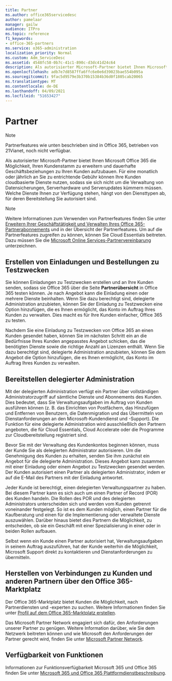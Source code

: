 ```yaml
---
title: Partner
ms.author: office365servicedesc
author: pamelaar
manager: gailw
audience: ITPro
ms.topic: reference
f1_keywords:
- office-365-partners
ms.service: o365-administration
localization_priority: Normal
ms.custom: Adm_ServiceDesc
ms.assetid: 4548fc58-0b7c-41c1-890c-d3dc41d24c64
description: Als autorisierter Microsoft-Partner bietet Ihnen Microsoft Office 365 die Möglichkeit, Ihren Kundenstamm zu erweitern und dauerhafte Geschäftsbeziehungen zu Ihren Kunden aufzubauen. Für eine monatlich oder jährlich an Sie zu entrichtende Gebühr können Ihre Kunden cloudbasierte Dienste nutzen, sodass sie sich nicht um die Verwaltung von Datensicherungen, Serverhardware und Serverupdates kümmern müssen. Welche Dienste Ihnen zur Verfügung stehen, hängt von den Diensttypen ab, für deren Bereitstellung Sie autorisiert sind.
ms.openlocfilehash: adb7e7d8587ffa6ffc6e0e6d39023bae554b095a
ms.sourcegitcommit: 9fac5d9579e3b370b15384b36d0f1805cab20065
ms.translationtype: MT
ms.contentlocale: de-DE
ms.lasthandoff: 04/09/2021
ms.locfileid: "51653427"
---
```

# <a name="partners"></a>Partner

> [!NOTE]
> Partnerfeatures wie unten beschrieben sind in Office 365, betrieben von 21Vianet, noch nicht verfügbar. 
  
Als autorisierter Microsoft-Partner bietet Ihnen Microsoft Office 365 die Möglichkeit, Ihren Kundenstamm zu erweitern und dauerhafte Geschäftsbeziehungen zu Ihren Kunden aufzubauen. Für eine monatlich oder jährlich an Sie zu entrichtende Gebühr können Ihre Kunden cloudbasierte Dienste nutzen, sodass sie sich nicht um die Verwaltung von Datensicherungen, Serverhardware und Serverupdates kümmern müssen. Welche Dienste Ihnen zur Verfügung stehen, hängt von den Diensttypen ab, für deren Bereitstellung Sie autorisiert sind.
  
> [!NOTE]
> Weitere Informationen zum Verwenden von Partnerfeatures finden Sie unter [Erweitern Ihrer Geschäftstätigkeit und Verwalten Ihres Office 365-Partnerabonnements](https://go.microsoft.com/fwlink/?LinkID=271614&amp;clcid=0x409) und in der Übersicht der Partnerfeatures. Um auf die Partnerfeatures zugreifen zu können, können Sie Cloud Essentials beitreten. Dazu müssen Sie die [Microsoft Online Services-Partnervereinbarung](https://go.microsoft.com/fwlink/p/?LinkId=285473) unterzeichnen. 
  
## <a name="create-trial-invitations-and-purchase-orders"></a>Erstellen von Einladungen und Bestellungen zu Testzwecken

Sie können Einladungen zu Testzwecken erstellen und an Ihre Kunden senden, sodass sie Office 365 über die Seite **Partnerübersicht** in Office 365 testen können. Je nach Angebot kann die Einladung einen oder mehrere Dienste beinhalten. Wenn Sie dazu berechtigt sind, delegierte Administration anzubieten, können Sie der Einladung zu Testzwecken eine Option hinzufügen, die es Ihnen ermöglicht, das Konto im Auftrag Ihres Kunden zu verwalten. Dies macht es für Ihre Kunden einfacher, Office 365 zu testen. 
  
Nachdem Sie eine Einladung zu Testzwecken von Office 365 an einen Kunden gesendet haben, können Sie im nächsten Schritt ein an die Bedürfnisse Ihres Kunden angepasstes Angebot schicken, das die benötigten Dienste sowie die richtige Anzahl an Lizenzen enthält. Wenn Sie dazu berechtigt sind, delegierte Administration anzubieten, können Sie dem Angebot die Option hinzufügen, die es Ihnen ermöglicht, das Konto im Auftrag Ihres Kunden zu verwalten.
  
## <a name="provide-delegated-administration"></a>Bereitstellen delegierter Administration

Mit der delegierten Administration verfügt ein Partner über vollständigen Administratorzugriff auf sämtliche Dienste und Abonnements des Kunden. Dies bedeutet, dass Sie Verwaltungsaufgaben im Auftrag von Kunden ausführen können (z. B. das Einrichten von Postfächern, das Hinzufügen und Entfernen von Benutzern, die Datenmigration und das Übermitteln von Dienstanforderungen an den Microsoft-Kundendienst und -Support). Die Funktion für eine delegierte Administration wird ausschließlich den Partnern angeboten, die für Cloud Essentials, Cloud Accelerate oder die Programme zur Cloudbereitstellung registriert sind.
  
Bevor Sie mit der Verwaltung des Kundenkontos beginnen können, muss der Kunde Sie als delegierten Administrator autorisieren. Um die Genehmigung des Kunden zu erhalten, senden Sie ihm zunächst ein Angebot für die delegierte Administration. Dieses Angebot kann zusammen mit einer Einladung oder einem Angebot zu Testzwecken gesendet werden. Der Kunden autorisiert einen Partner als delegierten Administrator, indem er auf die E-Mail des Partners mit der Einladung antwortet.
  
Jeder Kunde ist berechtigt, einen delegierten Verwaltungspartner zu haben. Bei diesem Partner kann es sich auch um einen Partner of Record (POR) des Kunden handeln. Die Rollen des POR und des delegierten Administrators unterscheiden sich und werden vom Kunden getrennt voneinander festgelegt. So ist es dem Kunden möglich, einen Partner für die Kaufberatung und einen für die Implementierung oder verwaltete Dienste auszuwählen. Darüber hinaus bietet dies Partnern die Möglichkeit, zu entscheiden, ob sie ein Geschäft mit einer Spezialisierung in einer oder in beiden Rollen aufbauen.
  
Selbst wenn ein Kunde einen Partner autorisiert hat, Verwaltungsaufgaben in seinem Auftrag auszuführen, hat der Kunde weiterhin die Möglichkeit, Microsoft Support direkt zu kontaktieren und Dienstanforderungen zu übermitteln.
  
## <a name="connect-with-customers-and-other-partners-in-the-office-365-marketplace"></a>Herstellen von Verbindungen zu Kunden und anderen Partnern über den Office 365-Marktplatz

Der Office 365-Marktplatz bietet Kunden die Möglichkeit, nach Partnerdiensten und -experten zu suchen. Weitere Informationen finden Sie unter [Profil auf dem Office 365-Marktplatz erstellen](https://go.microsoft.com/fwlink/?LinkID=272019&amp;clcid=0x409).
  
Das Microsoft Partner Network engagiert sich dafür, den Anforderungen unserer Partner zu genügen. Weitere Information darüber, wie Sie dem Netzwerk beitreten können und wie Microsoft den Anforderungen der Partner gerecht wird, finden Sie unter [Microsoft Partner Network](https://go.microsoft.com/fwlink/?LinkID=272021&amp;clcid=0x409).
  
## <a name="feature-availability"></a>Verfügbarkeit von Funktionen

Informationen zur Funktionsverfügbarkeit Microsoft 365 und Office 365 finden Sie unter [Microsoft 365 und Office 365 Plattformdienstbeschreibung](office-365-platform-service-description.md).
  